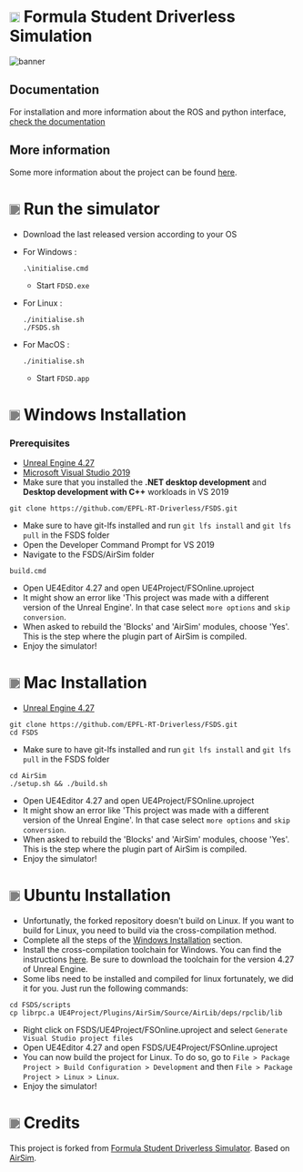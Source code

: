 # <img src="https://raw.githubusercontent.com/FortAwesome/Font-Awesome/6.x/svgs/solid/flag-checkered.svg" width=18px> Formula Student Driverless Simulation

![banner](docs/images/banner.png)


## Documentation
For installation and more information about the ROS and python interface, [check the documentation](https://fs-driverless.github.io/Formula-Student-Driverless-Simulator/)

## More information

Some more information about the project can be found [here](https://github.com/EPFL-RT-Driverless/FSDS/tree/master/docs).

# <img src="https://raw.githubusercontent.com/FortAwesome/Font-Awesome/6.x/svgs/regular/circle-play.svg" width=18px style="webkit-filter: invert(0.5); filter: invert(0.5); background-color: transparent;"> Run the simulator

- Download the last released version according to your OS

- For Windows :
    ```
    .\initialise.cmd
    ```
    - Start `FDSD.exe`

- For Linux :
    ```
    ./initialise.sh
    ./FSDS.sh
    ```

- For MacOS :
    ```
    ./initialise.sh
    ```
    - Start `FDSD.app`




# <img src="https://raw.githubusercontent.com/FortAwesome/Font-Awesome/6.x/svgs/brands/windows.svg" width=18px style="webkit-filter: invert(0.5); filter: invert(0.5); background-color: transparent;"> Windows Installation 

### Prerequisites
- [Unreal Engine 4.27](https://www.unrealengine.com/en-US/download)
- [Microsoft Visual Studio 2019](https://visualstudio.microsoft.com/downloads/)
- Make sure that you installed the **.NET desktop development** and **Desktop development with C++** workloads in VS 2019

```
git clone https://github.com/EPFL-RT-Driverless/FSDS.git
```
- Make sure to have git-lfs installed and run `git lfs install` and `git lfs pull` in the FSDS folder
- Open the Developer Command Prompt for VS 2019
- Navigate to the FSDS/AirSim folder

```
build.cmd
```

- Open UE4Editor 4.27 and open UE4Project/FSOnline.uproject
- It might show an error like 'This project was made with a different version of the Unreal Engine'. In that case select `more options` and `skip conversion`.
- When asked to rebuild the 'Blocks' and 'AirSim' modules, choose 'Yes'. This is the step where the plugin part of AirSim is compiled.
- Enjoy the simulator!

# <img src="https://raw.githubusercontent.com/FortAwesome/Font-Awesome/6.x/svgs/brands/apple.svg" width=18px style="webkit-filter: invert(0.5); filter: invert(0.5); background-color: transparent;"> Mac Installation 
- [Unreal Engine 4.27](https://www.unrealengine.com/en-US/download)

```
git clone https://github.com/EPFL-RT-Driverless/FSDS.git
cd FSDS
```
- Make sure to have git-lfs installed and run `git lfs install` and `git lfs pull` in the FSDS folder

```
cd AirSim
./setup.sh && ./build.sh
```
- Open UE4Editor 4.27 and open UE4Project/FSOnline.uproject
- It might show an error like 'This project was made with a different version of the Unreal Engine'. In that case select `more options` and `skip conversion`.
- When asked to rebuild the 'Blocks' and 'AirSim' modules, choose 'Yes'. This is the step where the plugin part of AirSim is compiled.
- Enjoy the simulator!

# <img src="https://raw.githubusercontent.com/FortAwesome/Font-Awesome/6.x/svgs/brands/ubuntu.svg" width=18px style="webkit-filter: invert(0.5); filter: invert(0.5); background-color: transparent;"> Ubuntu Installation
- Unfortunatly, the forked repository doesn't build on Linux. If you want to build for Linux, you need to build via the cross-compilation method.
- Complete all the steps of the [Windows Installation](https://github.com/EPFL-RT-Driverless/FSDS#Windows-Installation) section.
- Install the cross-compilation toolchain for Windows. You can find the instructions [here](https://docs.unrealengine.com/4.27/en-US/SharingAndReleasing/Linux/GettingStarted/). Be sure to download the toolchain for the version 4.27 of Unreal Engine.
- Some libs need to be installed and compiled for linux fortunately, we did it for you. Just run the following commands:
```
cd FSDS/scripts
cp librpc.a UE4Project/Plugins/AirSim/Source/AirLib/deps/rpclib/lib
```
- Right click on FSDS/UE4Project/FSOnline.uproject and select `Generate Visual Studio project files` 
- Open UE4Editor 4.27 and open FSDS/UE4Project/FSOnline.uproject
- You can now build the project for Linux. To do so, go to  `File > Package Project > Build Configuration > Development` and then `File > Package Project > Linux > Linux`.
- Enjoy the simulator!

# <img src="https://raw.githubusercontent.com/FortAwesome/Font-Awesome/6.x/svgs/solid/quote-left.svg" width=18px style="webkit-filter: invert(0.5); filter: invert(0.5); background-color: transparent;"> Credits

This project is forked from [Formula Student Driverless Simulator](https://github.com/FS-Driverless/Formula-Student-Driverless-Simulator). Based on [AirSim](https://github.com/microsoft/AirSim).